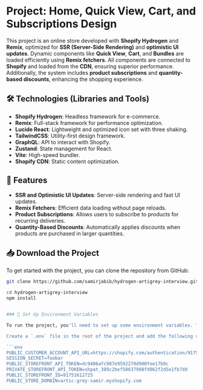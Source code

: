 
# Project: Home, Quick View, Cart, and Subscriptions Design

This project is an online store developed with **Shopify Hydrogen** and **Remix**, optimized for **SSR (Server-Side Rendering)** and **optimistic UI updates**. Dynamic components like **Quick View**, **Cart**, and **Bundles** are loaded efficiently using **Remix fetchers**. All components are connected to **Shopify** and loaded from the **CDN**, ensuring superior performance. Additionally, the system includes **product subscriptions** and **quantity-based discounts**, enhancing the shopping experience.

## 🛠 Technologies (Libraries and Tools)

- **Shopify Hydrogen**: Headless framework for e-commerce.
- **Remix**: Full-stack framework for performance optimization.
- **Lucide React**: Lightweight and optimized icon set with three shaking.
- **TailwindCSS**: Utility-first design framework.
- **GraphQL**: API to interact with Shopify.
- **Zustand**: State management for React.
- **Vite**: High-speed bundler.
- **Shopify CDN**: Static content optimization.

## 🚀 Features

- **SSR and Optimistic UI Updates**: Server-side rendering and fast UI updates.
- **Remix Fetchers**: Efficient data loading without page reloads.
- **Product Subscriptions**: Allows users to subscribe to products for recurring deliveries.
- **Quantity-Based Discounts**: Automatically applies discounts when products are purchased in larger quantities.


## 📥 Download the Project

To get started with the project, you can clone the repository from GitHub:

```bash
git clone https://github.com/samirjabib/hydrogen-artigrey-interview.git

cd hydrogen-artigrey-interview
npm install


### 🔑 Set Up Environment Variables

To run the project, you'll need to set up some environment variables. These are the necessary variables for the project:

Create a `.env` file in the root of the project and add the following variables:

```env
PUBLIC_CUSTOMER_ACCOUNT_API_URL=https://shopify.com/authentication/91751612725/oauth/authorize
SESSION_SECRET=foobar
PUBLIC_STOREFRONT_API_TOKEN=dc9406afc987e9592270d900fee17b9c
PRIVATE_STOREFRONT_API_TOKEN=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
PUBLIC_STOREFRONT_ID=91751612725
PUBLIC_STORE_DOMAIN=artic-grey-samir.myshopify.com